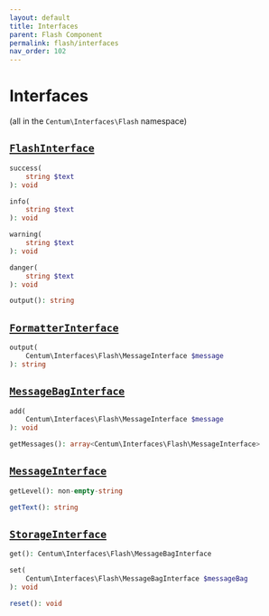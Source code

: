 ```yaml
---
layout: default
title: Interfaces
parent: Flash Component
permalink: flash/interfaces
nav_order: 102
---
```




# Interfaces

(all in the `Centum\Interfaces\Flash` namespace)



## [`FlashInterface`](https://github.com/SidRoberts/centum/blob/main/src/Interfaces/Flash/FlashInterface.php)

```php
success(
    string $text
): void
```

```php
info(
    string $text
): void
```

```php
warning(
    string $text
): void
```

```php
danger(
    string $text
): void
```

```php
output(): string
```



## [`FormatterInterface`](https://github.com/SidRoberts/centum/blob/main/src/Interfaces/Flash/FormatterInterface.php)

```php
output(
    Centum\Interfaces\Flash\MessageInterface $message
): string
```



## [`MessageBagInterface`](https://github.com/SidRoberts/centum/blob/main/src/Interfaces/Flash/MessageBagInterface.php)

```php
add(
    Centum\Interfaces\Flash\MessageInterface $message
): void
```

```php
getMessages(): array<Centum\Interfaces\Flash\MessageInterface>
```



## [`MessageInterface`](https://github.com/SidRoberts/centum/blob/main/src/Interfaces/Flash/MessageInterface.php)

```php
getLevel(): non-empty-string
```

```php
getText(): string
```



## [`StorageInterface`](https://github.com/SidRoberts/centum/blob/main/src/Interfaces/Flash/StorageInterface.php)

```php
get(): Centum\Interfaces\Flash\MessageBagInterface
```

```php
set(
    Centum\Interfaces\Flash\MessageBagInterface $messageBag
): void
```

```php
reset(): void
```
